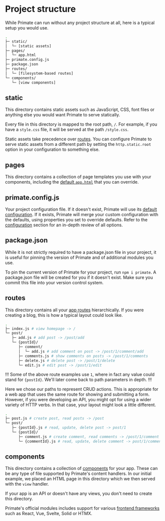 # Project structure

While Primate can run without any project structure at all, here is a typical
setup you would use.

```sh
.
├─ static/
│  └─ [static assets]
├─ pages/
│  └─ app.html
├─ primate.config.js
├─ package.json
├─ routes/
│  └─ [filesystem-based routes]
└─ components/
   └─ [view components]
```

## static

This directory contains static assets such as JavaScript, CSS, font files or
anything else you would want Primate to serve statically.

Every file in this directory is mapped to the root path, `/`. For example, if
you have a `style.css` file, it will be served at the path `/style.css`.

Static assets take precedence over [routes]. You can configure  Primate to
serve static assets from a different path by setting the `http.static.root`
option in your configuration to something else.

## pages

This directory contains a collection of page templates you use with your
components, including the [default `app.html`][default-page] that you can
override.

## primate.config.js

Your project configuration file. If it doesn't exist, Primate will use
its [default configuration][default-config]. If it exists, Primate will merge
your custom configuration with the defaults, using properties you set to
override defaults. Refer to the [configuration](/guide/configuration) section
for an in-depth review of all options.

## package.json

While it is not strictly required to have a package.json file in your project,
it is useful for pinning the version of Primate and of additional modules you
use.

To pin the current version of Primate for your project, run `npm i primate`. A
package.json file will be created for you if it doesn't exist. Make sure you
commit this file into your version control system.

## routes

This directory contains all your [app routes][routes] hierarchically. If you
were creating a blog, this is how a typical layout could look like.

```sh caption=web app routes
.
├─ index.js # view homepage -> /
└─ post/
   ├─ add.js # add post -> /post/add
   └─ {postId}/
      ├─ comment/
      │  └─ add.js # add comment on post -> /post/1/comment/add
      ├─ comments.js # show comments on posts -> /post/1/comments
      ├─ delete.js # delete post -> /post/1/delete
      └─ edit.js # edit post -> /post/1/edit
```

!!!
Some of the above route examples use `1`, where in fact any value could stand
for `{postId}`. We'll later come back to path parameters in depth.
!!!

Here we chose our paths to represent CRUD actions. This is appropriate for a
web app that uses the same route for showing and submitting a form. However, if
you were developing an API, you might opt for using a wider variety of HTTP
verbs. In that case, your layout might look a little different.

```sh caption=API routes
.
├─ post.js # create post, read posts -> /post
└─ post/
   ├─ {postId}.js # read, update, delete post -> post/1
   └─ {postId}/
      ├─ comment.js # create comment, read comments -> /post/1/comment
      └─ {commentId}.js # read, update, delete comment -> post/1/comment/2
```

## components

This directory contains a collection of [components] for your app. These can be
any type of file supported by Primate's content handlers. In our initial
example, we placed an HTML page in this directory which we then served with the
`view` handler.

If your app is an API or doesn't have any views, you don't need to create this
directory.

Primate's official modules includes support for various [frontend frameworks]
such as React, Vue, Svelte, Solid or HTMX.

[routes]: /guide/routes
[frontend frameworks]: /modules/frontend
[components]: /guide/components
[default-config]:
https://github.com/primatejs/primate/blob/master/packages/primate/src/defaults/primate.config.js
[default-page]:
https://github.com/primatejs/primate/blob/master/packages/primate/src/defaults/app.html
